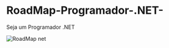 # RoadMap-Programador-.NET-

Seja um Programador .NET

![RoadMap  net](https://user-images.githubusercontent.com/50750452/79075200-c42f6d00-7cc7-11ea-83f2-07239c56a883.jpg)
